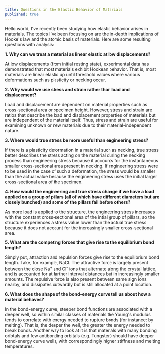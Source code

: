 ```yaml
---
title: Questions in the Elastic Behavior of Materials
published: true
---
```


Hello world, I've recently been studying how elastic behavior arises in materials. The topics I've been focusing on are the in-depth implications of Hooke's law and the atomic basis of materials. Here are some resulting questions with analysis:

**1. Why can we treat a material as linear elastic at low displacements?**

At low displacements (from initial resting state), experimental data has demonstrated that most materials exhibit Hookean behavior. That is, most materials are linear elastic up until threshold values where various deformations such as plasticity or necking occur.

**2. Why would we use stress and strain rather than load and displacement?**

Load and displacement are dependent on material properties such as cross-sectional area or specimen height. However, stress and strain are ratios that describe the load and displacement properties of materials but are independent of the material itself. Thus, stress and strain are useful for examining unknown or new materials due to their material-independent nature.

**3. Where would true stress be more useful than engineering stress?**

If there is a plasticity deformation in a material such as necking, true stress better describes the stress acting on the material during the necking process than engineering stress because it accounts for the instantaneous smaller cross-sectional area present in necking. If engineering stress were to be used in the case of such a deformation, the stress would be smaller than the actual value because the engineering stress uses the initial larger cross-sectional area of the specimen.

**4. How would the engineering and true stress change if we have a load applied on a group of pillars (all of which have different diameters but are closely bunched) and some of the pillars fail before others?**

As more load is applied to the structure, the engineering stress increases with the constant cross-sectional area of the intial group of pillars, so the structure experiences a stress value lower than the actual true stress because it does not account for the increasingly smaller cross-sectional area.

**5. What are the competing forces that give rise to the equilibrium bond length?**

Simply put, attraction and repulsion forces give rise to the equilibrium bond length. Take, for example, NaCl. The attractive force is largely present between the close Na<sup>+</sup> and Cl<sup>-</sup> ions that alternate along the crystal lattice, and is accounted for at farther interval distances but in increasingly smaller amounts. The repulsive force is also present between same sign ions nearby, and dissipates outwardly but is still allocated at a point location.

**6. What does the shape of the bond-energy curve tell us about how a material behaves?**

In the bond-energy curve, steeper bond functions are associated with a deeper well, so within similar classes of materials the Young's modulus tends to correlate with energy needed to rupture bonds (for instance: by melting). That is, the deeper the well, the greater the energy needed to break bonds. Another way to look at it is that materials with many bonding oribtals and few antibonding orbitals (e.g. Tungsten) should have deeper bond-energy curve wells, with correspondingly higher stiffness and melting temperatures.
